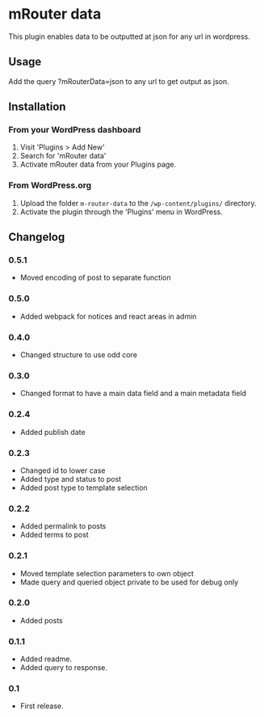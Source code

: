 # mRouter data

This plugin enables data to be outputted at json for any url in wordpress.

## Usage

Add the query ?mRouterData=json to any url to get output as json.

## Installation
### From your WordPress dashboard

1. Visit 'Plugins > Add New'
2. Search for 'mRouter data'
3. Activate mRouter data from your Plugins page.

### From WordPress.org
1. Upload the folder `m-router-data` to the `/wp-content/plugins/` directory.
2. Activate the plugin through the 'Plugins' menu in WordPress.

## Changelog

### 0.5.1
* Moved encoding of post to separate function

### 0.5.0
* Added webpack for notices and react areas in admin

### 0.4.0
* Changed structure to use odd core

### 0.3.0
* Changed format to have a main data field and a main metadata field

### 0.2.4
* Added publish date

### 0.2.3
* Changed id to lower case
* Added type and status to post
* Added post type to template selection

### 0.2.2
* Added permalink to posts
* Added terms to post

### 0.2.1
* Moved template selection parameters to own object
* Made query and queried object private to be used for debug only

### 0.2.0
* Added posts

### 0.1.1
* Added readme.
* Added query to response.

### 0.1
* First release.